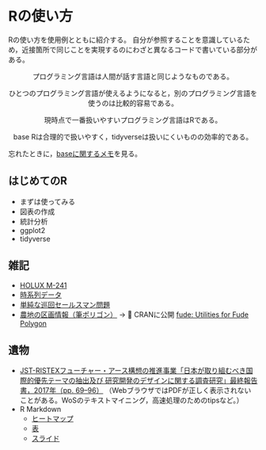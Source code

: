 # Rの使い方

Rの使い方を使用例とともに紹介する。
自分が参照することを意識しているため，近接箇所で同じことを実現するのにわざと異なるコードで書いている部分がある。

<div style="text-align: center;">
プログラミング言語は人間が話す言語と同じようなものである。

ひとつのプログラミング言語が使えるようになると，別のプログラミング言語を使うのは比較的容易である。

現時点で一番扱いやすいプログラミング言語はRである。

base Rは合理的で扱いやすく，tidyverseは扱いにくいものの効率的である。
</div>

忘れたときに，[baseに関するメモ](https://takeshinishimura.github.io/howtouseR/base.html)を見る。

## はじめてのR

- まずは使ってみる
- 図表の作成
- 統計分析
- ggplot2
- tidyverse

## 雑記

- [HOLUX M-241](https://takeshinishimura.github.io/howtouseR/m-241.html)
- [時系列データ](https://takeshinishimura.github.io/howtouseR/ts.html)
- [単純な巡回セールスマン問題](https://takeshinishimura.github.io/howtouseR/tsp.html)
- [農地の区画情報（筆ポリゴン）](https://takeshinishimura.github.io/howtouseR/fude_polygon.html) -> 🎉 CRANに公開 [fude: Utilities for Fude Polygon](https://CRAN.R-project.org/package=fude)


## 遺物

- [JST-RISTEXフューチャー・アース構想の推進事業「日本が取り組むべき国際的優先テーマの抽出及び 研究開発のデザインに関する調査研究」最終報告書，2017年（pp. 69–96）](https://www.chikyu.ac.jp/future_earth/ristex/outputs/ABCDE-2_finalreport.pdf) （WebブラウザではPDFが正しく表示されないことがある。WoSのテキストマイニング，高速処理のためのtipsなど。）
- R Markdown
  + [ヒートマップ](https://www.chikyu.ac.jp/future_earth/ristex/WoS/cluster/noun+name_abstract_each_freqtop1000_k10_20_allauthors_tfidf/)
  + [表](https://www.chikyu.ac.jp/future_earth/ristex/handout/DT21A.html)
  + [スライド](https://takeshinishimura.github.io/)
